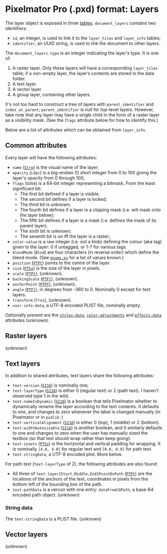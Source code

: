 # Pixelmator Pro (.pxd) format: Layers

The layer object is exposed in three [tables](/docs/pxd/#sql). `document_layers` contains two identifiers:
- `id`, an integer, is used to link it to the `layer_tiles` and `layer_info` tables;
- `identifier`, an UUID string, is used to link the document to other layers.

The `document_layers.type` is an integer indicating the layer's type. It is one of:

1. A raster layer. Only these layers will have a corresponding `layer_tiles` table; if a non-empty layer, the layer’s contents are stored in the data folder.
2. A text layer.
3. A vector layer.
4. A group layer, containing other layers.

It's not too hard to construct a tree of layers with `parent_identifier` and `index_at_parent`; `parent_identifier` is null for top-level layers. However, take note that any layer may have a single child in the form of a raster layer as a visibility mask. (See the `flags` attribute below for how to identify this.)

Below are a list of attributes which can be obtained from `layer_info`.

## Common attributes

Every layer will have the following attributes:

- `name` ([`Strn`](/docs/pxd/#blobs)) is the visual name of the layer;
- `opacity` (`LOpc`) is a big-endian (!) short integer from 0 to 100 giving the layer's opacity from 0 through 100;
- `flags` (`UI64`) is a 64-bit integer representing a bitmask. From the least significant bit:
  - The first bit defined if a layer is visible;
  - The second bit defines if a layer is locked;
  - The third bit is unknown;
  - The fourth bit defines if a layer is a clipping mask (i.e. will mask onto the layer below);
  - The fifth bit defines if a layer is a mask (i.e. defines the mask of its parent layer);
  - The sixth bit is unknown;
  - The seventh bit is on iff the layer is a raster;
- `color-value` is a raw integer (i.e. _not_ a blob) defining the colour (aka tag) given to the layer: 0 if untagged, or 1-7 for various tags.
- `blendMode` (`Blnd`) are four characters (in reverse order) which define the blend mode. (See [`enums.py`](/pxdlib/enums.py) for a list of values known.)
- `position` ([`PTPt`](/docs/pxd/#blobs)) points to the centre of the layer.
- `size` ([`PTSz`](/docs/pxd/#blobs)) is the size of the layer in pixels.
- `scale` ([`PTPt`](/docs/pxd/#blobs)), (unknown).
- `backingScale` ([`PTFl`](/docs/pxd/#blobs)), (unknown).
- `anchorPoint` ([`PTPt`](/docs/pxd/#blobs)), (unknown).
- `angle` ([`PTFl`](/docs/pxd/#blobs)), in degrees from -360 to 0. Nominally 0 except for text layers.
- `transform` (`Trns`), (unknown).
- `user-info-data`, a UTF-8 encoded PLIST file, nominally empty.

Optionally present are the [`styles-data`](/docs/pxd/styles.md#styles-data), [`color-adjustments`](/docs/pxd/styles.md#color-adjustments) and [`effects-data`](/docs/pxd/styles.md#effects-data) attributes (unknown).

## Raster layers

(unknown)

## Text layers

In addition to shared attributes, text layers share the following attributes:

- `text-version` ([`SI16`](/docs/pxd/#blobs)) is nominally one;
- `text-layerType` ([`SI16`](/docs/pxd/#blobs)) is either 0 (regular text) or 2 (path text). I haven't observed type 1 in the wild.
- `text-nameIsDynamic` ([`SI16`](/docs/pxd/#blobs)) is a boolean that tells Pixelmator whether to dynamically rename the layer according to the text contents. It defaults to one, and changes to zero whenever the label is changed manually (in Pixelmator or in `pxdlib` :)
- `text-verticalAlignment` ([`SI16`](/docs/pxd/#blobs)) is either 0 (top), 1 (middle) or 2 (bottom).
- `text-widthAutosizable` ([`SI16`](/docs/pxd/#blobs)) is another boolean, and it similarly defaults to one and changes to zero when the user has manually sized the textbox (so that text should wrap rather than keep going).
- `text-insets` ([`PTSz`](/docs/pxd/#blobs)) is the horizontal and vertical padding for wrapping. It is nominally `[4.0, 4.0]` for regular text and `[0.0, 0.0]` for path text.
- `text-stringData`, a UTF-8 encoded plist. More below.

For path text (`text-layerType` of 2), the following attributes are also found:

- All three of `text-layer{Start,Middle,End}PointOnPath` ([`PTPt`](/docs/pxd/#blobs)) are the locations of the anchors of the text, coordinates in pixels from the bottom left of the bounding box of the path.
- `text-pathData` is a vercon with one entry: `dataFromCGPath`, a base-64 encoded path object. (unknown)

### String data

The `text-stringData` is a PLIST file. (unknown)


## Vector layers

(unknown)